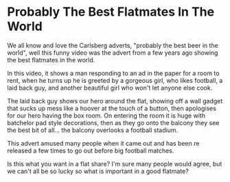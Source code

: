 Probably The Best Flatmates In The World
========================================


We all know and love the Carlsberg adverts, "probably the best beer in the
world", well this funny video was the advert from a few years ago showing the
best flatmates in the world.


In this video, it shows a man responding to an ad in the paper for a room to
rent, when he turns up he is greeted by a gorgeous girl, who likes football, a
laid back guy, and another beautiful girl who won't let anyone else cook.


The laid back guy shows our hero around the flat, showing off a wall gadget that
sucks up mess like a hoover at the touch of a button, then apologises for our
hero having the box room. On entering the room it is huge with batchelor pad
style decorations, then as they go onto the balcony they see the best bit of
all... the balcony overlooks a football stadium.


This advert amused many people when it came out and has been re released a few
times to go out before big football matches.


Is this what you want in a flat share? I'm sure many people would agree, but we
can't all be so lucky so what is important in a good flatmate?

